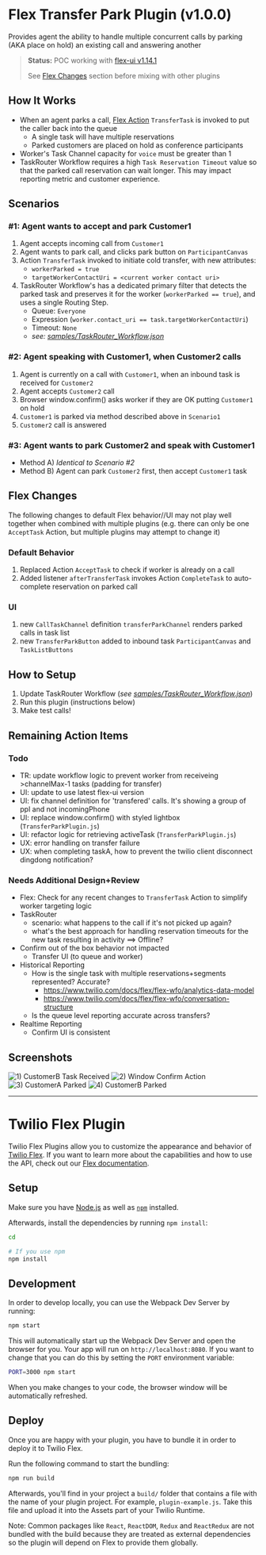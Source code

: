 # Flex Transfer Park Plugin (v1.0.0)
Provides agent the ability to handle multiple concurrent calls by parking (AKA place on hold) an existing call and answering another

>**Status:** POC working with [flex-ui v1.14.1](https://www.twilio.com/docs/flex/release-notes/flex-ui-release-notes#v-1141)
>
> See [Flex Changes](#flex-changes) section before mixing with other plugins

## How It Works

* When an agent parks a call, [Flex Action](https://www.twilio.com/docs/flex/actions-framework) `TransferTask` is invoked to put the caller back into the queue
  * A single task will have multiple reservations
  * Parked customers are placed on hold as conference participants
* Worker's Task Channel capacity for `voice` must be greater than 1
* TaskRouter Workflow requires a high `Task Reservation Timeout` value so that the parked call reservation can wait longer. This may impact reporting metric and customer experience.

## Scenarios

### #1: Agent wants to accept and park Customer1
1. Agent accepts incoming call from `Customer1`
2. Agent wants to park call, and clicks park button on `ParticipantCanvas`
3. Action `TransferTask` invoked to initiate cold transfer, with new attributes:
   * `workerParked = true`
   * `targetWorkerContactUri = <current worker contact uri>`
4. TaskRouter Workflow's has a dedicated primary filter that detects the parked task and preserves it for the worker
 (`workerParked == true`), and uses a single Routing Step.
   * Queue: `Everyone`
   * Expression (`worker.contact_uri == task.targetWorkerContactUri`)
   * Timeout: `None`
   * *see: [samples/TaskRouter_Workflow.json](https://github.com/bryan-palmer/plugin-transfer-park/blob/master/samples/TaskRouter_Workflow.json)*

### #2: Agent speaking with Customer1, when Customer2 calls
1. Agent is currently on a call with `Customer1`, when an inbound task is received for `Customer2`
2. Agent accepts `Customer2` call
3. Browser window.confirm() asks worker if they are OK putting `Customer1` on hold
4. `Customer1` is parked via method described above in `Scenario1`
5. `Customer2` call is answered

### #3: Agent wants to park Customer2 and speak with Customer1
* Method A) *Identical to Scenario #2*
* Method B) Agent can park `Customer2` first, then accept `Customer1` task  

## Flex Changes

The following changes to default Flex behavior//UI may not play well together when combined with multiple plugins (e.g. there can only be one `AcceptTask` Action, but multiple plugins may attempt to change it)

### Default Behavior
1. Replaced Action `AcceptTask` to check if worker is already on a call
2. Added listener `afterTransferTask` invokes Action `CompleteTask` to auto-complete reservation on parked call

### UI
1. new `CallTaskChannel` definition `transferParkChannel` renders parked calls in task list
2. new `TransferParkButton` added to inbound task `ParticipantCanvas` and `TaskListButtons` 

## How to Setup
1. Update TaskRouter Workflow (*see [samples/TaskRouter_Workflow.json](https://github.com/bryan-palmer/plugin-transfer-park/blob/master/samples/TaskRouter_Workflow.json)*)
2. Run this plugin (instructions below)
3. Make test calls!


## Remaining Action Items

### Todo
   - TR: update workflow logic to prevent worker from receiveing >channelMax-1 tasks (padding for transfer)
   - UI: update to use latest flex-ui version
   - UI: fix channel definition for 'transfered' calls. It's showing a group of ppl and not incomingPhone
   - UI: replace window.confirm() with styled lightbox  (`TransferParkPlugin.js`)
   - UI: refactor logic for retrieving activeTask (`TransferParkPlugin.js`)
   - UX: error handling on transfer failure
   - UX: when completing taskA, how to prevent the twilio client disconnect dingdong notification?

### Needs Additional Design+Review
   - Flex: Check for any recent changes to `TransferTask` Action to simplify worker targeting logic
   - TaskRouter
     - scenario: what happens to the call if it's not picked up again?
     - what's the best approach for handling reservation timeouts for the new task resulting in activity ==> Offline?
   - Confirm out of the box behavior not impacted
     - Transfer UI (to queue and worker)
   - Historical Reporting
     - How is the single task with multiple reservations+segments represented? Accurate?
       - https://www.twilio.com/docs/flex/flex-wfo/analytics-data-model
       - https://www.twilio.com/docs/flex/flex-wfo/conversation-structure
     - Is the queue level reporting accurate across transfers?
   - Realtime Reporting
     - Confirm UI is consistent

## Screenshots

![1) CustomerB Task Received](https://github.com/bryan-palmer/plugin-transfer-park/blob/master/screenshots/1_incomingCustomerB.png)
![2) Window Confirm Action](https://github.com/bryan-palmer/plugin-transfer-park/blob/master/screenshots/2_acceptCustomerBWindowConfirm.png)
![3) CustomerA Parked](https://github.com/bryan-palmer/plugin-transfer-park/blob/master/screenshots/3_CustomerAParked.png)
![4) CustomerB Parked](https://github.com/bryan-palmer/plugin-transfer-park/blob/master/screenshots/4_CustomerBParked.png)

---

# Twilio Flex Plugin

Twilio Flex Plugins allow you to customize the appearance and behavior of [Twilio Flex](https://www.twilio.com/flex). If you want to learn more about the capabilities and how to use the API, check out our [Flex documentation](https://www.twilio.com/docs/flex).

## Setup

Make sure you have [Node.js](https://nodejs.org) as well as [`npm`](https://npmjs.com) installed.

Afterwards, install the dependencies by running `npm install`:

```bash
cd 

# If you use npm
npm install
```

## Development

In order to develop locally, you can use the Webpack Dev Server by running:

```bash
npm start
```

This will automatically start up the Webpack Dev Server and open the browser for you. Your app will run on `http://localhost:8080`. If you want to change that you can do this by setting the `PORT` environment variable:

```bash
PORT=3000 npm start
```

When you make changes to your code, the browser window will be automatically refreshed.

## Deploy

Once you are happy with your plugin, you have to bundle it in order to deploy it to Twilio Flex.

Run the following command to start the bundling:

```bash
npm run build
```

Afterwards, you'll find in your project a `build/` folder that contains a file with the name of your plugin project. For example, `plugin-example.js`. Take this file and upload it into the Assets part of your Twilio Runtime.

Note: Common packages like `React`, `ReactDOM`, `Redux` and `ReactRedux` are not bundled with the build because they are treated as external dependencies so the plugin will depend on Flex to provide them globally.